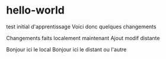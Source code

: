 # hello-world
test initial d'apprentissage
Voici donc quelques changements

Changements faits localement maintenant
Ajout modif distante

Bonjour ici le local
Bonjour ici le distant ou l'autre
